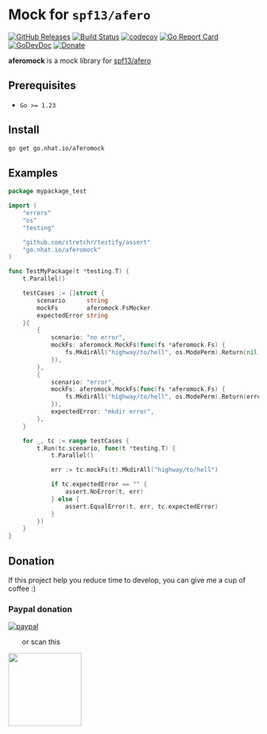 # Mock for `spf13/afero`

[![GitHub Releases](https://img.shields.io/github/v/release/nhatthm/aferomock)](https://github.com/nhatthm/aferomock/releases/latest)
[![Build Status](https://github.com/nhatthm/aferomock/actions/workflows/test.yaml/badge.svg)](https://github.com/nhatthm/aferomock/actions/workflows/test.yaml)
[![codecov](https://codecov.io/gh/nhatthm/aferomock/branch/master/graph/badge.svg?token=eTdAgDE2vR)](https://codecov.io/gh/nhatthm/aferomock)
[![Go Report Card](https://goreportcard.com/badge/go.nhat.io/aferomock)](https://goreportcard.com/report/go.nhat.io/aferomock)
[![GoDevDoc](https://img.shields.io/badge/dev-doc-00ADD8?logo=go)](https://pkg.go.dev/go.nhat.io/aferomock)
[![Donate](https://img.shields.io/badge/Donate-PayPal-green.svg)](https://www.paypal.com/donate/?hosted_button_id=PJZSGJN57TDJY)

**aferomock** is a mock library for [spf13/afero](https://github.com/spf13/afero)

## Prerequisites

- `Go >= 1.23`

## Install

```bash
go get go.nhat.io/aferomock
```

## Examples

```go
package mypackage_test

import (
	"errors"
	"os"
	"testing"

	"github.com/stretchr/testify/assert"
	"go.nhat.io/aferomock"
)

func TestMyPackage(t *testing.T) {
	t.Parallel()

	testCases := []struct {
		scenario      string
		mockFs        aferomock.FsMocker
		expectedError string
	}{
		{
			scenario: "no error",
			mockFs: aferomock.MockFs(func(fs *aferomock.Fs) {
				fs.MkdirAll("highway/to/hell", os.ModePerm).Return(nil)
			}),
		},
		{
			scenario: "error",
			mockFs: aferomock.MockFs(func(fs *aferomock.Fs) {
				fs.MkdirAll("highway/to/hell", os.ModePerm).Return(errors.New("mkdir error"))
			}),
			expectedError: "mkdir error",
		},
	}

	for _, tc := range testCases {
		t.Run(tc.scenario, func(t *testing.T) {
			t.Parallel()

			err := tc.mockFs(t).MkdirAll("highway/to/hell")

			if tc.expectedError == "" {
				assert.NoError(t, err)
			} else {
				assert.EqualError(t, err, tc.expectedError)
			}
		})
	}
}
```

## Donation

If this project help you reduce time to develop, you can give me a cup of coffee :)

### Paypal donation

[![paypal](https://www.paypalobjects.com/en_US/i/btn/btn_donateCC_LG.gif)](https://www.paypal.com/donate/?hosted_button_id=PJZSGJN57TDJY)

&nbsp;&nbsp;&nbsp;&nbsp;&nbsp;&nbsp;&nbsp;or scan this

<img src="https://user-images.githubusercontent.com/1154587/113494222-ad8cb200-94e6-11eb-9ef3-eb883ada222a.png" width="147px" />
